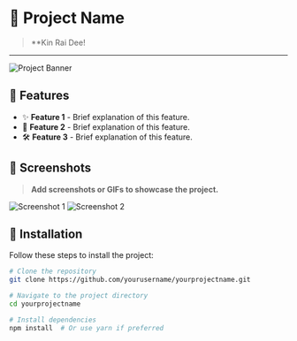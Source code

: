 # 🚀 Project Name

> **Kin Rai Dee!

---

![Project Banner](https://via.placeholder.com/800x200.png?text=Project+Banner) <!-- Replace with a relevant image or logo -->

## 🌟 Features
- ✨ **Feature 1** - Brief explanation of this feature.
- 🚀 **Feature 2** - Brief explanation of this feature.
- 🛠️ **Feature 3** - Brief explanation of this feature.
  
## 📸 Screenshots
> **Add screenshots or GIFs to showcase the project.**
  
![Screenshot 1](https://via.placeholder.com/400x300.png?text=Screenshot+1)
![Screenshot 2](https://via.placeholder.com/400x300.png?text=Screenshot+2)

## 🔧 Installation

Follow these steps to install the project:

```bash
# Clone the repository
git clone https://github.com/yourusername/yourprojectname.git

# Navigate to the project directory
cd yourprojectname

# Install dependencies
npm install  # Or use yarn if preferred
